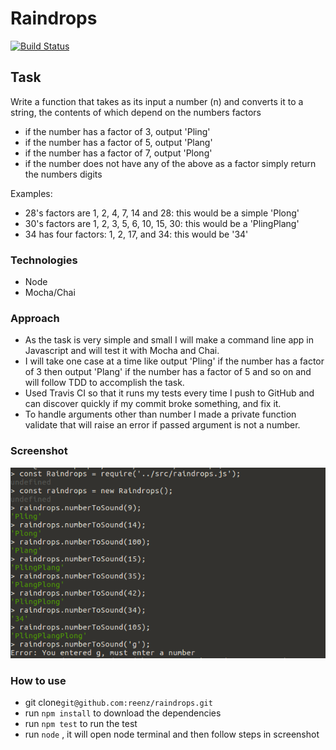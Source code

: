 # Raindrops

[![Build Status](https://travis-ci.org/reenz/raindrops.svg?branch=master)](https://travis-ci.org/reenz/raindrops)

## Task

Write a function that takes as its input a number (n) and converts it to a string, the contents of which depend on the numbers factors

- if the number has a factor of 3, output 'Pling'
- if the number has a factor of 5, output 'Plang'
- if the number has a factor of 7, output 'Plong'
- if the number does not have any of the above as a factor simply return the numbers digits

Examples:
- 28's factors are 1, 2, 4, 7, 14 and 28: this would be a simple 'Plong'
- 30's factors are 1, 2, 3, 5, 6, 10, 15, 30: this would be a 'PlingPlang'
- 34 has four factors: 1, 2, 17, and 34: this would be '34'

### Technologies

* Node
* Mocha/Chai

### Approach

* As the task is very simple and small I will make a command line app in Javascript and will test it with Mocha and Chai.
* I will take one case at a time like output 'Pling' if the number has a factor of 3 then output 'Plang' if the number has a factor of 5 and so on and will follow TDD to accomplish the task.
* Used Travis CI so that it runs my tests every time I push to GitHub and can discover quickly if my commit broke something, and fix it.
* To handle arguments other than number I made a private function validate that will raise an error if passed argument is not a number.

### Screenshot
![terminalimg](Images/raindrops.png)

### How to use

* git clone`git@github.com:reenz/raindrops.git`
* run `npm install` to download the dependencies
* run `npm test` to run the test
* run `node` , it will open node terminal and then follow steps in screenshot